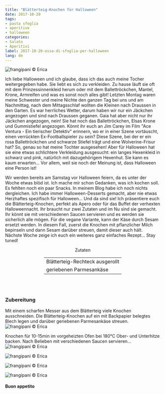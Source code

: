 ```yaml
---
title: "Blätterteig-Knochen für Halloween"
date: 2017-10-20
tags:
- pasta sfoglia
- aperitivo
- halloween
categories:
- Salato
- Aperitivi
label: 2017-10-20-ossa-di-sfoglia-per-halloween
lang: de
---
```

![](../2017-10-20-ossa-di-sfoglia-per-halloween/header.jpg "frangipani © Erica")

Ich liebe Halloween und ich glaube, dass ich das auch meine Tocher weitergegeben habe. Sie liebt es sich zu verkleiden. Zu hause läuft sie oft mit dem Prinzessinnenkleid herum oder mit dem Ballettröckchen, Mantel, Krone, Armreifen und was es sonst noch alles gibt! Letzten Montag waren meine Schwester und meine Nichte den ganzen Tag bei uns und am Nachmittag, nach dem Mittagsschlaf wollten die Kleinen nach Draussen in den Garten. Es war herrliches Wetter, darum haben wir nur ein Jäckchen angezogen und sind nach Draussen geganen. Gaia hat aber nicht nur ihr Jäckchen angezogen, nein! Sie hat noch das Ballettröckchen, Elsas Krone und Gummistiefel angezogen. Könnt ihr euch an Jim Carey im Film "Ace Ventura - Ein tierischer Detektiv" erinnern, wo er in einer Szene vortäuscht, einen verrückten Ex-Footballspieler zu sein? Diese Szene, bei der er ein rosa Ballettröckchen und schwarze Stiefel trägt und eine Wolverine-Frisur hat? So, genau so hat meine Tochter ausgesehen! Aber für Halloween hat sie eine etwas schlichtere Verkleidung ausgesucht: ein langes Hexenkleid in schwarz und pink, natürlich mit dazugehörigem Hexenhut. Sie kann es kaum erwarten... Vor allem, weil sie noch der Meinung ist, dass Halloween eine Person ist!

Wir werden bereits am Samstag vor Halloween feiern, da es unter der Woche etwas blöd ist. Ich mache mir schon Gedanken, was ich kochen soll. Es fehlten noch ein paar Snacks. In meinem Blog habe ich noch nichts dergleichen. Ich habe immer Halloween-Desserts gemacht, aber nie etwas Herzhaftes spezifisch für Halloween... Und da sind sie! Ich präsentiere euch die Blätterteig-Knochen, perfekt als Apero oder für das Buffet der verhexten Halloweennacht. Ihr braucht nur zwei Zutaten und im Nu sind sie gemacht. Ihr könnt sie mit verschiedenen Saucen servieren und es werden sie sicherlich alle mögen. Für die vegane Variante, kann der Käse durch Sesam ersetzt werden. In diesem Fall, zuerst die Knochen mit pflanzlicher Milch bepinseln und dann Sesam darüber streuen, damit dieser auch hält. Nächste Woche zeige ich euch ein weiteres ganz einfaches Rezept... Stay tuned!

<div id="wrapper" style="text-align: center">
  <div id="yourdiv" style="display: inline-block;">
    <div class="ingredients">
      <div class="ingredients-title">Zutaten</div>
      <table>
        <tbody>
          <tr>
            <td>Blätterteig-Rechteck ausgerollt</td>
          </tr>
          <tr>
            <td>geriebenen Parmesankäse</td>
          </tr>
        </tbody>
      </table>
      <br></br>
    </div>
  </div>
</div>


<h3>
  <font color="grey">
    <i class="fa-solid fa-gears"></i>
  </font> Zubereitung
</h3>

Mit einem scharfen Messer aus dem Blätterteig viele Knochen ausschneiden. Die Blätterteig-Knochen auf ein mit Backpapier belegtes Blech legen und darüber geriebenen Parmesankäse streuen.
![](../2017-10-20-ossa-di-sfoglia-per-halloween/teglia.jpg "frangipani © Erica")

Knochen für 10-15min im vorgeheizten Ofen bei 180°C Ober- und Unterhitze backen. Nach Belieben mit verschiedenen Saucen servieren...
![](../2017-10-20-ossa-di-sfoglia-per-halloween/risultato1.jpg "frangipani © Erica")

![](../2017-10-20-ossa-di-sfoglia-per-halloween/risultato2.jpg "frangipani © Erica")

![](../2017-10-20-ossa-di-sfoglia-per-halloween/risultato3.jpg "frangipani © Erica")

![](../2017-10-20-ossa-di-sfoglia-per-halloween/risultato4.jpg "frangipani © Erica")

<h4>Buon appetito
  <font color="red">
    <i class="fa-regular fa-face-smile"></i>
  </font>
</h4>
